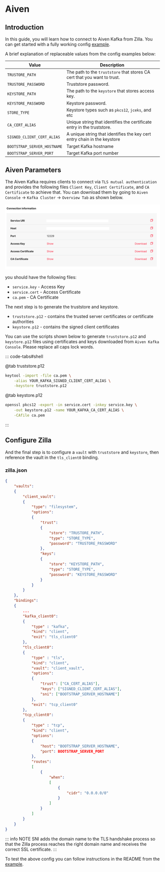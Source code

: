 # Aiven

## Introduction

In this guide, you will learn how to connect to Aiven Kafka from Zilla. You can get started with a fully working config [example](https://github.com/aklivity/zilla-examples/blob/main/http.kafka.cache/).

A brief explanation of replaceable values from the config examples below:

| Value                       | Description                                                              |
| --------------------------- | ------------------------------------------------------------------------ |
| `TRUSTORE_PATH`             | The path to the `truststore` that stores CA cert that you want to trust. |
| `TRUSTORE_PASSWORD`         | Truststore password.                                                     |
| `KEYSTORE_PATH`             | The path to the `keystore` that stores access key.                       |
| `KEYSTORE_PASSWORD`         | Keystore password.                                                       |
| `STORE_TYPE`                | Keystore types such as `pkcs12`, `jceks`, and etc                        |
| `CA_CERT_ALIAS`             | Unique string that identifies the certificate entry in the truststore.   |
| `SIGNED_CLIENT_CERT_ALIAS`  | A unique string that identifies the key cert entry chain in the keystore |
| `BOOTSTRAP_SERVER_HOSTNAME` | Target Kafka hostname                                                    |
| `BOOTSTRAP_SERVER_PORT`     | Target Kafka port number                                                 |

## Aiven Parameters

The Aiven Kafka requires clients to connect via `TLS mutual authentication` and provides the following files  `Client Key`, `Client Certificate`, and `CA Certificate` to achieve that. You can download them by going to `Aiven Console` -> `Kafka Cluster` -> `Overview Tab` as shown below.&#x20;

![Connection Info](./aivien-connection-information.png)

you should have the following files:

* `service.key` - Access Key
* `service.cert` - Access Certificate
* `ca.pem` - CA Certificate

The next step is to generate the truststore and keystore.

* `truststore.p12` -  contains the trusted server certificates or certificate authorities
* `keystore.p12` -  contains the signed client certificates

You can use the scripts shown below to generate `truststore.p12` and `keystore.p12` files using certificates and keys downloaded from `Aiven Kafka Console`. Please replace all caps lock words.

::: code-tabs#shell

@tab truststore.p12

```bash
keytool -import -file ca.pem \
    -alias YOUR_KAFKA_SIGNED_CLIENT_CERT_ALIAS \
    -keystore truststore.p12
```

@tab keystore.p12

```bash
openssl pkcs12 -export -in service.cert -inkey service.key \
    -out keystore.p12 -name YOUR_KAFKA_CA_CERT_ALIAS \
    -CAfile ca.pem
```

:::

## Configure Zilla

And the final step is to configure a `vault`  with `truststore` and `keystore`, then reference the vault in the `tls_client0` binding.

### zilla.json

```json
{
    "vaults":
    {
        "client_vault":
        {
            "type": "filesystem",
            "options":
            {
                "trust":
                {
                    "store": "TRUSTORE_PATH",
                    "type": "STORE_TYPE",
                    "password": "TRUSTORE_PASSWORD"
                },
                "keys":
                {
                    "store": "KEYSTORE_PATH",
                    "type": "STORE_TYPE",
                    "password": "KEYSTORE_PASSWORD"
                }
            }
        }
    },
    "bindings":
    {
        ...
        "kafka_client0":
        {
            "type" : "kafka",
            "kind": "client",
            "exit": "tls_client0"
        },
        "tls_client0":
        {
            "type" : "tls",
            "kind": "client",
            "vault": "client_vault",
            "options":
            {    
                "trust": ["CA_CERT_ALIAS"],
                "keys": ["SIGNED_CLIENT_CERT_ALIAS"],
                "sni": ["BOOTSTRAP_SERVER_HOSTNAME"]
            },
            "exit": "tcp_client0"
        },
        "tcp_client0":
        {
            "type" : "tcp",
            "kind": "client",
            "options":
            {
                "host": "BOOTSTRAP_SERVER_HOSTNAME",
                "port": BOOTSTRAP_SERVER_PORT
            },
            "routes":
            [
                {
                    "when":
                    [
                        {
                            "cidr": "0.0.0.0/0"
                        }
                    ]
                }
            ]
        }
    }
}
```

::: info NOTE
SNI adds the domain name to the TLS handshake process so that the Zilla process reaches the right domain name and receives the correct SSL certificate.
:::

To test the above config you can follow instructions in the README from the [example](https://github.com/aklivity/zilla-examples/blob/main/http.kafka.cache/).
